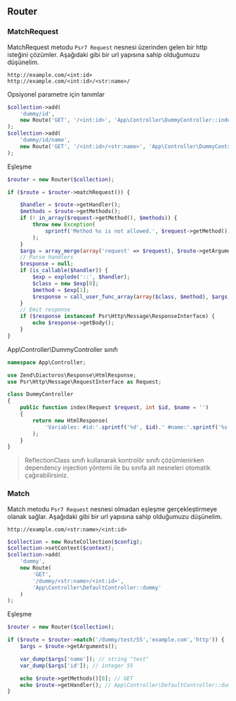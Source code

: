 
## Router

### MatchRequest

MatchRequest metodu `Psr7 Request` nesnesi üzerinden gelen bir http isteğini çözümler. Aşağıdaki gibi bir url yapısına sahip olduğumuzu düşünelim.

```
http://example.com/<int:id>
http://example.com/<int:id>/<str:name>/
```

Opsiyonel parametre için tanımlar

```php
$collection->add(
    'dummy/id',
    new Route('GET', '/<int:id>', 'App\Controller\DummyController::index')
);
$collection->add(
    'dummy/id/name',
    new Route('GET', '/<int:id>/<str:name>', 'App\Controller\DummyController::index')
);
```
Eşleşme

```php
$router = new Router($collection);

if ($route = $router->matchRequest()) {

    $handler = $route->getHandler();
    $methods = $route->getMethods();
    if (! in_array($request->getMethod(), $methods)) {
        throw new Exception(
            sprintf('Method %s is not allowed.', $request->getMethod())
        );
    }
    $args = array_merge(array('request' => $request), $route->getArguments());
    // Parse handlers
    $response = null;
    if (is_callable($handler)) {
        $exp = explode('::', $handler);
        $class = new $exp[0];
        $method = $exp[1];
        $response = call_user_func_array(array($class, $method), $args);
    }
    // Emit response
    if ($response instanceof Psr\Http\Message\ResponseInterface) {
        echo $response->getBody();
    }
}
```

App\Controller\DummyController sınıfı

```php
namespace App\Controller;

use Zend\Diactoros\Response\HtmlResponse;
use Psr\Http\Message\RequestInterface as Request;

class DummyController
{
    public function index(Request $request, int $id, $name = '')
    {
        return new HtmlResponse(
            'Variables: #id:'.sprintf('%d', $id).' #name:'.sprintf('%s', $name)
        );
    }
}
```

> ReflectionClass sınıfı kullanarak kontrolör sınıfı çözümlenirken dependency injection yöntemi ile bu sınıfa ait nesneleri otomatik çağırabilirsiniz.


### Match

Match metodu `Psr7 Request` nesnesi olmadan eşleşme gerçekleştirmeye olanak sağlar. Aşağıdaki gibi bir url yapısına sahip olduğumuzu düşünelim.

```
http://example.com/<str:name>/<int:id>
```

```php
$collection = new RouteCollection($config);
$collection->setContext($context);
$collection->add(
    'dummy',
    new Route(
        'GET',
        '/dummy/<str:name>/<int:id>',
        'App\Controller\DefaultController::dummy'
    )
);
```

Eşleşme

```php
$router = new Router($collection);

if ($route = $router->match('/dummy/test/55','example.com','http')) {
    $args = $route->getArguments();

    var_dump($args['name']); // string "test"
    var_dump($args['id']); // integer 55

    echo $route->getMethods()[0]; // GET
    echo $route->getHandler(); // App\Controller\DefaultController::dummy
}
```
